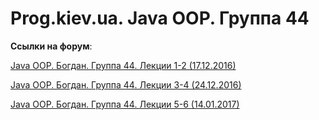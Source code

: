 Prog.kiev.ua. Java OOP. Группа 44
===

**Cсылки на форум**: 

[Java OOP. Богдан. Группа 44. Лекции 1-2 (17.12.2016)](https://prog.kiev.ua/forum/index.php/topic,2673.0.html)

[Java OOP. Богдан. Группа 44. Лекции 3-4 (24.12.2016)](https://prog.kiev.ua/forum/index.php/topic,2688.0.html)

[Java OOP. Богдан. Группа 44. Лекции 5-6 (14.01.2017)](https://prog.kiev.ua/forum/index.php/topic,2712.0.html)
